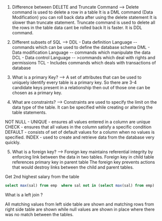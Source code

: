 
1) Difference between DELETE and Truncate Command
--> Delete command is used to delete a row in a table
     It is a DML command (Data Modification)
     you can roll back data after using the delete statement
     It is slower than truncate statement.
Truncate command is used to  delete all the rows in the table
data cant be rolled back
It is faster.
It is DDL command.

2) Different subsets of SQL
--> DDL - Data definition Language -- commands which can be used to define the database schema
    DML - Data modification Language -- commands which manipulate the data
	DCL - Data control Language -- >commands which deal with rights and permissions
	TCL - Includes commands which deals with transactions of database

3) What is a primary Key?
--> A set of attributes that can be used to uniquely identify every table is  a primary key. So there are 3-4 candidate keys present in a relationship then out of those one can be chosen as a primary key.

4) What are constraints?
--> Constraints are used to specify the limit on the data type of the table. It can be specified while creating or altering the table statements.

NOT NULL - 
UNIQUE  - ensures all values entered in a column are unique
CHECK -  ensures that all values in the column satisfy a specific condition
DEFAULT - consists of set of default values for a column when no values is specified.
INDEX - used to create and retrieve data from  the database very quickly.

5) What is a foreign key?
--> Foreign key maintains referential integrity by enforcing link between the data in two tables.
Foreign key in child table references primary key in parent table
The foreign key prevents actions that would destroy links between the child and parent tables.


Get 2nd highest salary from the table

```sql
select max(sal) from emp  where sal not in (select max(sal) from emp)
```



What is a left join ?

All matching values from left side table are shown
and matching rows from right side table are shown
while null values are shown in place where there was no match between the tables.
